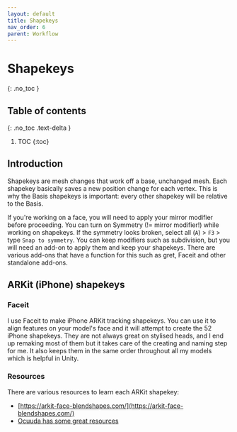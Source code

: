 ```yaml
---
layout: default
title: Shapekeys
nav_order: 6
parent: Workflow
---
```


# Shapekeys
{: .no_toc }

## Table of contents
{: .no_toc .text-delta }

1. TOC
{:toc}

## Introduction
Shapekeys are mesh changes that work off a base, unchanged mesh. Each shapekey basically saves a new position change for each vertex. This is why the Basis shapekeys is important: every other shapekey will be relative to the Basis.  

If you're working on a face, you will need to apply your mirror modifier before proceeding.
You can turn on Symmetry (!= mirror modifier!) while working on shapekeys. If the symmetry looks broken, select all (`A`) > `F3` > type `Snap to symmetry`.
You can keep modifiers such as subdivision, but you will need an add-on to apply them and keep your shapekeys. There are various add-ons that have a function for this such as gret, Faceit and other standalone add-ons.

## ARKit (iPhone) shapekeys
### Faceit
I use Faceit to make iPhone ARKit tracking shapekeys. You can use it to align features on your model's face and it will attempt to create the 52 iPhone shapekeys. They are not always great on stylised heads, and I end up remaking most of them but it takes care of the creating and naming step for me. It also keeps them in the same order throughout all my models which is helpful in Unity.

### Resources
There are various resources to learn each ARKit shapekey:
- [https://arkit-face-blendshapes.com/](https://arkit-face-blendshapes.com/)
- [Ocuuda has some great resources](https://ocuuda.carrd.co/#resources)